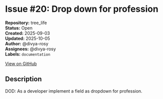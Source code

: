 # Issue #20: Drop down for profession

**Repository:** tree_life  
**Status:** Open  
**Created:** 2025-09-03  
**Updated:** 2025-10-05  
**Author:** @divya-rosy  
**Assignees:** @divya-rosy  
**Labels:** `documentation`  

[View on GitHub](https://github.com/Simtestlab/tree_life/issues/20)

## Description

DOD: As a developer implement a field as dropdown for profession.